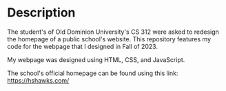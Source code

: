 # Description

The student's of Old Dominion University's CS 312 were asked to 
redesign the homepage of a public school's website.  This repository 
features my code for the webpage that I designed in Fall of 2023.  

My webpage was designed using HTML, CSS, and JavaScript.

The school's official homepage can be found using this link:
https://hshawks.com/
